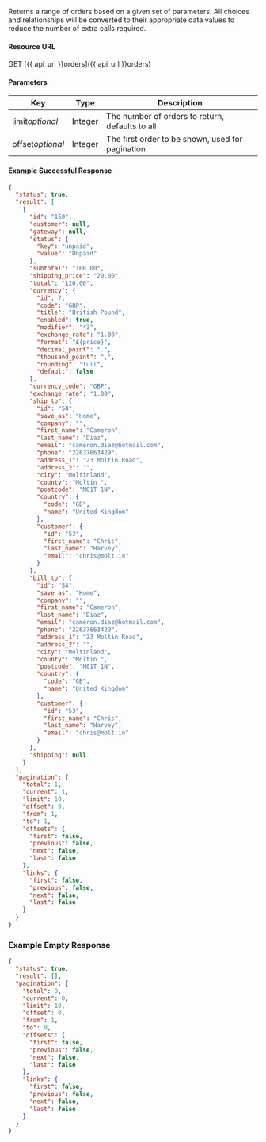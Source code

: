 <!--
@title Get multiple orders by criteria
@author Moltin Ltd
@description Gets an array of orders

@sidebar 1
@family Order
@rate No
@auth Yes
@format JSON
@http GET
@version beta
-->
Returns a range of orders based on a given set of parameters. All choices and relationships will be converted to their appropriate data values to reduce the number of extra calls required.


#### Resource URL
GET [{{ api_url }}orders]({{ api_url }}orders)


#### Parameters
Key | Type | Description
--- | ---- | -----------
limit*optional* | Integer | The number of orders to return, defaults to all
offset*optional* | Integer | The first order to be shown, used for pagination

<!--code-->
#### Example Successful Response
``` json
{
  "status": true,
  "result": [
    {
      "id": "150",
      "customer": null,
      "gateway": null,
      "status": {
        "key": "unpaid",
        "value": "Unpaid"
      },
      "subtotal": "100.00",
      "shipping_price": "20.00",
      "total": "120.00",
      "currency": {
        "id": 7,
        "code": "GBP",
        "title": "British Pound",
        "enabled": true,
        "modifier": "*3",
        "exchange_rate": "1.00",
        "format": "£{price}",
        "decimal_point": ".",
        "thousand_point": ",",
        "rounding": "full",
        "default": false
      },
      "currency_code": "GBP",
      "exchange_rate": "1.00",
      "ship_to": {
        "id": "54",
        "save_as": "Home",
        "company": "",
        "first_name": "Cameron",
        "last_name": "Diaz",
        "email": "cameron.diaz@hotmail.com",
        "phone": "22637663429",
        "address_1": "23 Moltin Road",
        "address_2": "",
        "city": "Moltinland",
        "county": "Moltin ",
        "postcode": "M01T 1N",
        "country": {
          "code": "GB",
          "name": "United Kingdom"
        },
        "customer": {
          "id": "53",
          "first_name": "Chris",
          "last_name": "Harvey",
          "email": "chris@molt.in"
        }
      },
      "bill_to": {
        "id": "54",
        "save_as": "Home",
        "company": "",
        "first_name": "Cameron",
        "last_name": "Diaz",
        "email": "cameron.diaz@hotmail.com",
        "phone": "22637663429",
        "address_1": "23 Moltin Road",
        "address_2": "",
        "city": "Moltinland",
        "county": "Moltin ",
        "postcode": "M01T 1N",
        "country": {
          "code": "GB",
          "name": "United Kingdom"
        },
        "customer": {
          "id": "53",
          "first_name": "Chris",
          "last_name": "Harvey",
          "email": "chris@molt.in"
        }
      },
      "shipping": null
    }
  ],
  "pagination": {
    "total": 1,
    "current": 1,
    "limit": 10,
    "offset": 0,
    "from": 1,
    "to": 1,
    "offsets": {
      "first": false,
      "previous": false,
      "next": false,
      "last": false
    },
    "links": {
      "first": false,
      "previous": false,
      "next": false,
      "last": false
    }
  }
}
```


### Example Empty Response
``` json
{
  "status": true,
  "result": [],
  "pagination": {
    "total": 0,
    "current": 0,
    "limit": 10,
    "offset": 0,
    "from": 1,
    "to": 0,
    "offsets": {
      "first": false,
      "previous": false,
      "next": false,
      "last": false
    },
    "links": {
      "first": false,
      "previous": false,
      "next": false,
      "last": false
    }
  }
}
```
<!--/code-->